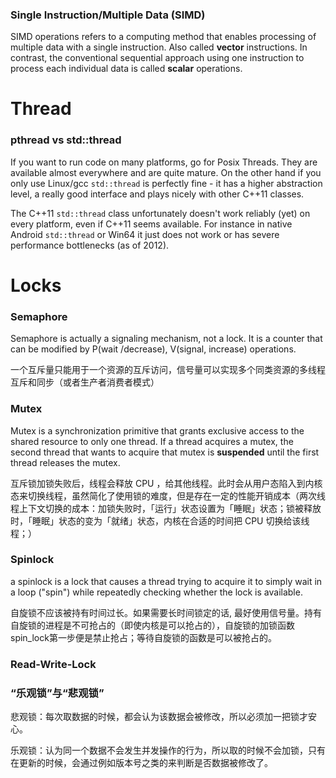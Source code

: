### Single Instruction/Multiple Data (SIMD)

SIMD operations refers to a computing method that enables processing of multiple data with a single instruction. Also called **vector** instructions. In contrast, the conventional sequential approach using one instruction to process each individual data is called **scalar** operations.





# Thread

### pthread vs std::thread

If you want to run code on many platforms, go for Posix Threads. They are available almost everywhere and are quite mature. On the other hand if you only use Linux/gcc `std::thread` is perfectly fine - it has a higher abstraction level, a really good interface and plays nicely with other C++11 classes.

The C++11 `std::thread` class unfortunately doesn't work reliably (yet) on every platform, even if C++11 seems available. For instance in native Android `std::thread` or Win64 it just does not work or has severe performance bottlenecks (as of 2012).



# Locks

### Semaphore

Semaphore is actually a signaling mechanism, not a lock. It is a counter that can be modified by P(wait /decrease), V(signal, increase) operations.

一个互斥量只能用于一个资源的互斥访问，信号量可以实现多个同类资源的多线程互斥和同步（或者生产者消费者模式）

### Mutex

Mutex is a synchronization primitive that grants exclusive access to the shared resource to only one thread. If a thread acquires a mutex, the second thread that wants to acquire that mutex is **suspended** until the first thread releases the mutex.

互斥锁加锁失败后，线程会释放 CPU ，给其他线程。此时会从用户态陷入到内核态来切换线程，虽然简化了使用锁的难度，但是存在一定的性能开销成本（两次线程上下文切换的成本：加锁失败时，「运行」状态设置为「睡眠」状态；锁被释放时，「睡眠」状态的变为「就绪」状态，内核在合适的时间把 CPU 切换给该线程；）

### Spinlock

a spinlock is a lock that causes a thread trying to acquire it to simply wait in a loop ("spin") while repeatedly checking whether the lock is available.

自旋锁不应该被持有时间过长。如果需要长时间锁定的话, 最好使用信号量。持有自旋锁的进程是不可抢占的（即使内核是可以抢占的），自旋锁的加锁函数spin_lock第一步便是禁止抢占；等待自旋锁的函数是可以被抢占的。

### Read-Write-Lock



### “乐观锁”与“悲观锁”

悲观锁：每次取数据的时候，都会认为该数据会被修改，所以必须加一把锁才安心。

乐观锁：认为同一个数据不会发生并发操作的行为，所以取的时候不会加锁，只有在更新的时候，会通过例如版本号之类的来判断是否数据被修改了。